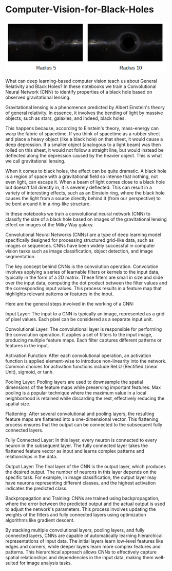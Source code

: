 # Computer-Vision-for-Black-Holes

![](img/bh_sim_pic1.png)

What can deep learning-based computer vision teach us about General Relativity and Black Holes? In these notebooks we train a Convolutional Neural Network (CNN) to identify properties of a black hole based on observed gravitational lensing. 

Gravitational lensing is a phenomenon predicted by Albert Einstein's theory of general relativity. In essence, it involves the bending of light by massive objects, such as stars, galaxies, and indeed, black holes.

This happens because, according to Einstein's theory, mass-energy can warp the fabric of spacetime. If you think of spacetime as a rubber sheet and place a heavy object (like a black hole) on that sheet, it would cause a deep depression. If a smaller object (analogous to a light beam) was then rolled on this sheet, it would not follow a straight line, but would instead be deflected along the depression caused by the heavier object. This is what we call gravitational lensing.

When it comes to black holes, the effect can be quite dramatic. A black hole is a region of space with a gravitational field so intense that nothing, not even light, can escape it. When a beam of light comes close to a black hole but doesn't fall directly in, it is severely deflected. This can result in a variety of interesting effects, such as an Einstein ring, where the black hole causes the light from a source directly behind it (from our perspective) to be bent around it in a ring-like structure.

In these notebooks we train a convolutional neural network (CNN) to classify the size of a black hole based on images of the gravitational lensing effect on images of the Milky Way galaxy. 

Convolutional Neural Networks (CNNs) are a type of deep learning model specifically designed for processing structured grid-like data, such as images or sequences. CNNs have been widely successful in computer vision tasks such as image classification, object detection, and image segmentation.

The key concept behind CNNs is the convolution operation. Convolution involves applying a series of learnable filters or kernels to the input data, typically in the form of a 2D matrix. These filters are small in size and slide over the input data, computing the dot product between the filter values and the corresponding input values. This process results in a feature map that highlights relevant patterns or features in the input.

Here are the general steps involved in the working of a CNN:

Input Layer: The input to a CNN is typically an image, represented as a grid of pixel values. Each pixel can be considered as a separate input unit.

Convolutional Layer: The convolutional layer is responsible for performing the convolution operation. It applies a set of filters to the input image, producing multiple feature maps. Each filter captures different patterns or features in the input.

Activation Function: After each convolutional operation, an activation function is applied element-wise to introduce non-linearity into the network. Common choices for activation functions include ReLU (Rectified Linear Unit), sigmoid, or tanh.

Pooling Layer: Pooling layers are used to downsample the spatial dimensions of the feature maps while preserving important features. Max pooling is a popular technique where the maximum value in a local neighborhood is retained while discarding the rest, effectively reducing the spatial size.

Flattening: After several convolutional and pooling layers, the resulting feature maps are flattened into a one-dimensional vector. This flattening process ensures that the output can be connected to the subsequent fully connected layers.

Fully Connected Layer: In this layer, every neuron is connected to every neuron in the subsequent layer. The fully connected layer takes the flattened feature vector as input and learns complex patterns and relationships in the data.

Output Layer: The final layer of the CNN is the output layer, which produces the desired output. The number of neurons in this layer depends on the specific task. For example, in image classification, the output layer may have neurons representing different classes, and the highest activation indicates the predicted class.

Backpropagation and Training: CNNs are trained using backpropagation, where the error between the predicted output and the actual output is used to adjust the network's parameters. This process involves updating the weights of the filters and fully connected layers using optimization algorithms like gradient descent.

By stacking multiple convolutional layers, pooling layers, and fully connected layers, CNNs are capable of automatically learning hierarchical representations of input data. The initial layers learn low-level features like edges and corners, while deeper layers learn more complex features and patterns. This hierarchical approach allows CNNs to effectively capture spatial relationships and dependencies in the input data, making them well-suited for image analysis tasks.